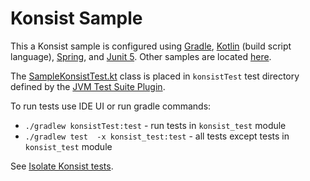 # Konsist Sample

This a Konsist sample is configured using [Gradle](https://docs.gradle.org/current/userguide/userguide.html),
[Kotlin](https://kotlinlang.org/) (build script language), 
[Spring](https://spring.io/),
and [Junit 5](https://junit.org/junit5/).
Other samples are located [here](..).

The [SampleKonsistTest.kt](src/konsistTest/kotlin/com/sample/SampleKonsistTest.kt) class is placed in `konsistTest`
test directory defined by the
[JVM Test Suite Plugin](https://docs.gradle.org/current/userguide/jvm_test_suite_plugin.html).

To run tests use IDE UI or run gradle commands:
- `./gradlew konsistTest:test` - run tests in `konsist_test` module
- `./gradlew test  -x konsist_test:test` - all tests except tests in `konsist_test` module

See [Isolate Konsist tests](https://docs.konsist.lemonappdev.com/advanced/isolate-konsist-tests).

